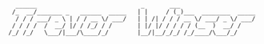 ```                                                                                                                         
  ______                             _       ___                     
 /_  __/_______ _   ______  _____   | |     / (_)___  ________  _____
  / / / ___/ _ \ | / / __ \/ ___/   | | /| / / / __ \/ ___/ _ \/ ___/
 / / / /  /  __/ |/ / /_/ / /       | |/ |/ / / / / (__  )  __/ /    
/_/ /_/   \___/|___/\____/_/        |__/|__/_/_/ /_/____/\___/_/
```
